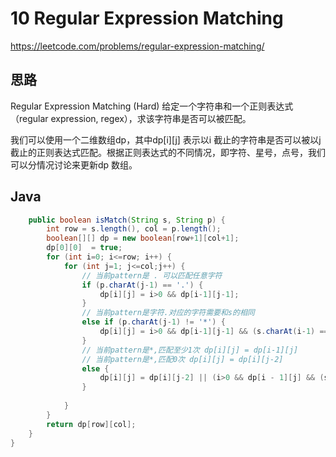 # 10 Regular Expression Matching

https://leetcode.com/problems/regular-expression-matching/



## 思路

Regular Expression Matching (Hard)  给定一个字符串和一个正则表达式（regular expression, regex），求该字符串是否可以被匹配。

我们可以使用一个二维数组dp，其中dp[i][j] 表示以i 截止的字符串是否可以被以j 截止的正则表达式匹配。根据正则表达式的不同情况，即字符、星号，点号，我们可以分情况讨论来更新dp 数组。

## Java

```java
    public boolean isMatch(String s, String p) {
        int row = s.length(), col = p.length();
        boolean[][] dp = new boolean[row+1][col+1];
        dp[0][0]  = true;
        for (int i=0; i<=row; i++) {
            for (int j=1; j<=col;j++) {
                // 当前pattern是 . 可以匹配任意字符
                if (p.charAt(j-1) == '.') {
                    dp[i][j] = i>0 && dp[i-1][j-1];
                }
                // 当前pattern是字符.对应的字符需要和s的相同
                else if (p.charAt(j-1) != '*') {
                    dp[i][j] = i>0 && dp[i-1][j-1] && (s.charAt(i-1) == p.charAt(j-1));
                }
                // 当前pattern是*,匹配至少1次 dp[i][j] = dp[i-1][j]
                // 当前pattern是*,匹配0次 dp[i][j] = dp[i][j-2]
                else {
                    dp[i][j] = dp[i][j-2] || (i>0 && dp[i - 1][j] && (s.charAt(i-1) == p.charAt(j-2) || p.charAt(j-2) == '.'));
                }
                
            }
        }
        return dp[row][col];
    }
}
```

